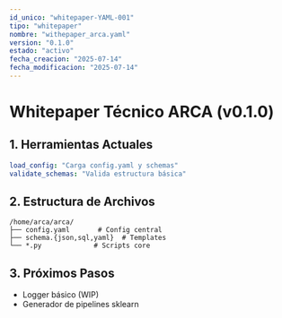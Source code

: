 ```yaml
---
id_unico: "whitepaper-YAML-001"
tipo: "whitepaper"
nombre: "withepaper_arca.yaml"
version: "0.1.0"
estado: "activo"
fecha_creacion: "2025-07-14"
fecha_modificacion: "2025-07-14"
---
```


# Whitepaper Técnico ARCA (v0.1.0)

## 1. Herramientas Actuales
```yaml
load_config: "Carga config.yaml y schemas"
validate_schemas: "Valida estructura básica"
```

## 2. Estructura de Archivos
```
/home/arca/arca/
├── config.yaml       # Config central
├── schema.{json,sql,yaml}  # Templates
└── *.py             # Scripts core
```

## 3. Próximos Pasos
- Logger básico (WIP)
- Generador de pipelines sklearn